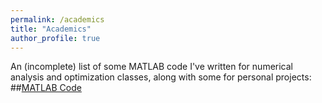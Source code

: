 ```yaml
---
permalink: /academics
title: "Academics"
author_profile: true
---
```


An (incomplete) list of some MATLAB code I've written for numerical analysis and optimization classes, along with some for personal projects:
##[MATLAB Code](https://aidanboyne.github.io/publication/matlab_numerical)

